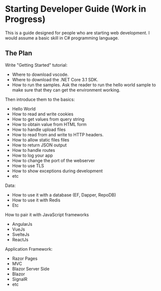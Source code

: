 # Starting Developer Guide (Work in Progress)

This is a guide designed for people who are starting web development. I would assume a basic skill in C# programming language. 

## The Plan 

Write "Getting Started" tutorial:

- Where to download vscode.
- Where to download the .NET Core 3.1 SDK.
- How to run the samples. Ask the reader to run the hello world sample to make sure that they can get the environment working. 

Then introduce them to the basics:

- Hello World
- How to read and write cookies
- How to get values from query string
- How to obtain value from HTML form
- How to handle upload files
- How to read from and write to HTTP headers.
- How to allow static files files
- How to return JSON output
- How to handle routes 
- How to log your app
- How to change the port of the webserver
- How to use TLS
- How to show exceptions during development
- etc

Data:
- How to use it with a database (EF, Dapper, RepoDB)
- How to use it with Redis
- Etc

How to pair it with JavaScript frameworks
- AngularJs
- VueJs
- SvelteJs
- ReactJs

Application Framework:
- Razor Pages
- MVC
- Blazor Server Side
- Blazor 
- SignalR
- etc